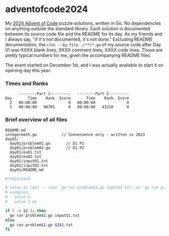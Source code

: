 # adventofcode2024 #

My [2024 Advent of Code](https://adventofcode.com/2024) puzzle solutions, written in Go. No dependencies on anything outside the standard library. 
Each solution is documented between its source code file and the README for its day. As my friends and I always say, "if it's not documented, it's not done." Excluding README documentation, the `cloc --by-file ./**/*.go` of my source code after Day 01 was XXXX blank lines, XXXX comment lines, XXXX code lines. Those are pretty typical numbers for me, given the accompanying README files.  

The event started on December 1st, and I was actually available to start it on opening day this year.  


### Times and Ranks ###
```
      --------Part 1---------   --------Part 2---------
Day       Time    Rank  Score       Time    Rank  Score
  2   00:00:00              0   00:00:00              0
  1   00:00:00   98765      0   00:00:00   43210      0
```

### Brief overview of all files ###
```
README.md
integermath.go           // Convenience only - written in 2023
day01/
  day01/problem01.go       // D1 P1
  day01/problem02.go       // D1 P2
  day01/ex01.txt
  day01/ex02.txt
  day01/input01.txt
  day01/input02.txt
  day01/README.md
```


```bash
#!/bin/bash

# solve $1 [$2] -- runs `go run problem$1.go input$1.txt` or `go run problem$1.go $2$1.txt`
# examples:
#   solve 2
#   solve 1 ex

if [ -z $2 ]; then
  go run problem$1.go input$1.txt
else
  go run problem$1.go $2$1.txt
fi
```
